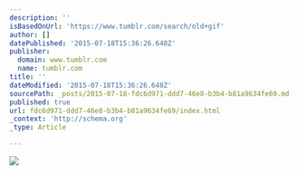 ```yaml
---
description: ''
isBasedOnUrl: 'https://www.tumblr.com/search/old+gif'
author: []
datePublished: '2015-07-18T15:36:26.648Z'
publisher:
  domain: www.tumblr.com
  name: tumblr.com
title: ''
dateModified: '2015-07-18T15:36:26.648Z'
sourcePath: _posts/2015-07-18-fdc6d971-ddd7-46e8-b3b4-b81a9634fe69.md
published: true
url: fdc6d971-ddd7-46e8-b3b4-b81a9634fe69/index.html
_context: 'http://schema.org'
_type: Article

---
```

![](https://31.media.tumblr.com/6077e2ca3312d3f8dd2e414ed9c75415/tumblr_nj4088LR2R1u9hax9o1_500.gif)